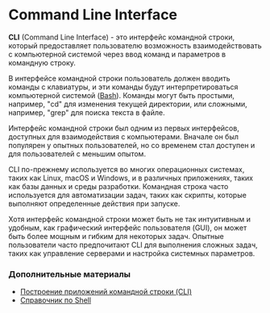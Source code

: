 # Command Line Interface

**CLI** (Command Line Interface) - это интерфейс командной строки, который предоставляет пользователю возможность взаимодействовать с компьютерной системой через ввод команд и параметров в командную строку.

В интерфейсе командной строки пользователь должен вводить команды с клавиатуры, и эти команды будут интерпретироваться компьютерной системой ([Bash](bash.md)). Команды могут быть простыми, например, "cd" для изменения текущей директории, или сложными, например, "grep" для поиска текста в файле.

Интерфейс командной строки был одним из первых интерфейсов, доступных для взаимодействия с компьютерами. Вначале он был популярен у опытных пользователей, но со временем стал доступен и для пользователей с меньшим опытом.

CLI по-прежнему используется во многих операционных системах, таких как Linux, macOS и Windows, и в различных приложениях, таких как базы данных и среды разработки. Командная строка часто используется для автоматизации задач, таких как скрипты, которые выполняют определенные действия при запуске.

Хотя интерфейс командной строки может быть не так интуитивным и удобным, как графический интерфейс пользователя (GUI), он может быть более мощным и гибким для некоторых задач. Опытные пользователи часто предпочитают CLI для выполнения сложных задач, таких как управление серверами и настройка системных параметров.


### Дополнительные материалы
+ [Построение приложений командной строки (CLI)](https://habr.com/ru/post/150950/)  
+ [Справочник по Shell](https://explainshell.com)  
